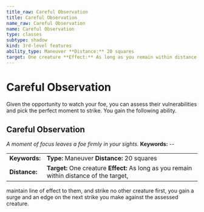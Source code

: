 ```yaml
---
title_raw: Careful Observation
title: Careful Observation
name_raw: Careful Observation
name: Careful Observation
type: classes
subtype: shadow
kind: 3rd-level features
ability_type: Maneuver **Distance:** 20 squares
target: One creature **Effect:** As long as you remain within distance of the target,
---
```


# Careful Observation

Given the opportunity to watch your foe, you can assess their vulnerabilities and pick the perfect moment to strike. You gain the following ability.

## Careful Observation

*A moment of focus leaves a foe firmly in your sights.* **Keywords:** --

|               |                                                                                           |
| :------------ | :---------------------------------------------------------------------------------------- |
| **Keywords:** | **Type:** Maneuver **Distance:** 20 squares                                               |
| **Distance:** | **Target:** One creature **Effect:** As long as you remain within distance of the target, |

maintain line of effect to them, and strike no other creature first, you gain a surge and an edge on the next strike you make against the assessed creature.
